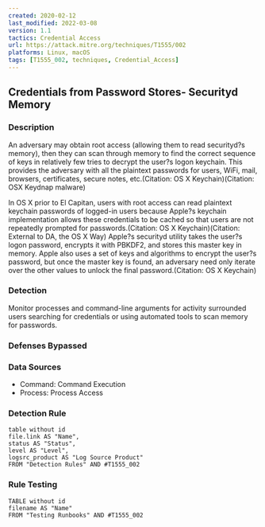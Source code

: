 ```yaml
---
created: 2020-02-12
last_modified: 2022-03-08
version: 1.1
tactics: Credential Access
url: https://attack.mitre.org/techniques/T1555/002
platforms: Linux, macOS
tags: [T1555_002, techniques, Credential_Access]
---
```


## Credentials from Password Stores- Securityd Memory

### Description

An adversary may obtain root access (allowing them to read securityd?s memory), then they can scan through memory to find the correct sequence of keys in relatively few tries to decrypt the user?s logon keychain. This provides the adversary with all the plaintext passwords for users, WiFi, mail, browsers, certificates, secure notes, etc.(Citation: OS X Keychain)(Citation: OSX Keydnap malware)

In OS X prior to El Capitan, users with root access can read plaintext keychain passwords of logged-in users because Apple?s keychain implementation allows these credentials to be cached so that users are not repeatedly prompted for passwords.(Citation: OS X Keychain)(Citation: External to DA, the OS X Way) Apple?s securityd utility takes the user?s logon password, encrypts it with PBKDF2, and stores this master key in memory. Apple also uses a set of keys and algorithms to encrypt the user?s password, but once the master key is found, an adversary need only iterate over the other values to unlock the final password.(Citation: OS X Keychain)

### Detection

Monitor processes and command-line arguments for activity surrounded users searching for credentials or using automated tools to scan memory for passwords.

### Defenses Bypassed



### Data Sources

  - Command: Command Execution
  -  Process: Process Access
### Detection Rule

```dataview
table without id
file.link AS "Name",
status AS "Status",
level AS "Level",
logsrc_product AS "Log Source Product"
FROM "Detection Rules" AND #T1555_002
```

### Rule Testing

```dataview
TABLE without id
filename AS "Name"
FROM "Testing Runbooks" AND #T1555_002
```
